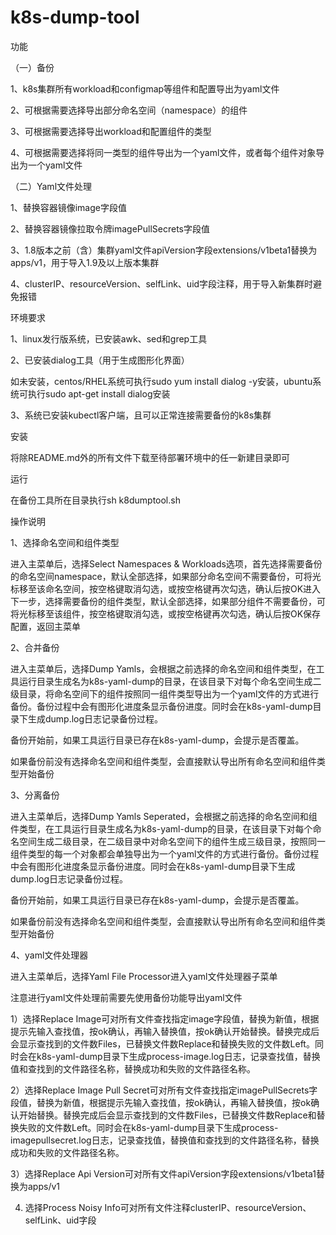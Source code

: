 # k8s-dump-tool
功能

（一）备份

1、k8s集群所有workload和configmap等组件和配置导出为yaml文件

2、可根据需要选择导出部分命名空间（namespace）的组件

3、可根据需要选择导出workload和配置组件的类型

4、可根据需要选择将同一类型的组件导出为一个yaml文件，或者每个组件对象导出为一个yaml文件

（二）Yaml文件处理

1、替换容器镜像image字段值

2、替换容器镜像拉取令牌imagePullSecrets字段值

3、1.8版本之前（含）集群yaml文件apiVersion字段extensions/v1beta1替换为apps/v1，用于导入1.9及以上版本集群

4、clusterIP、resourceVersion、selfLink、uid字段注释，用于导入新集群时避免报错

环境要求

1、linux发行版系统，已安装awk、sed和grep工具

2、已安装dialog工具（用于生成图形化界面）

   如未安装，centos/RHEL系统可执行sudo yum install dialog -y安装，ubuntu系统可执行sudo apt-get install dialog安装
   
3、系统已安装kubectl客户端，且可以正常连接需要备份的k8s集群

安装

将除README.md外的所有文件下载至待部署环境中的任一新建目录即可

运行

在备份工具所在目录执行sh k8dumptool.sh

操作说明

1、选择命名空间和组件类型

进入主菜单后，选择Select Namespaces & Workloads选项，首先选择需要备份的命名空间namespace，默认全部选择，如果部分命名空间不需要备份，可将光标移至该命名空间，按空格键取消勾选，或按空格键再次勾选，确认后按OK进入下一步，选择需要备份的组件类型，默认全部选择，如果部分组件不需要备份，可将光标移至该组件，按空格键取消勾选，或按空格键再次勾选，确认后按OK保存配置，返回主菜单

2、合并备份

进入主菜单后，选择Dump Yamls，会根据之前选择的命名空间和组件类型，在工具运行目录生成名为k8s-yaml-dump的目录，在该目录下对每个命名空间生成二级目录，将命名空间下的组件按照同一组件类型导出为一个yaml文件的方式进行备份。备份过程中会有图形化进度条显示备份进度。同时会在k8s-yaml-dump目录下生成dump.log日志记录备份过程。

备份开始前，如果工具运行目录已存在k8s-yaml-dump，会提示是否覆盖。

如果备份前没有选择命名空间和组件类型，会直接默认导出所有命名空间和组件类型开始备份

3、分离备份

进入主菜单后，选择Dump Yamls Seperated，会根据之前选择的命名空间和组件类型，在工具运行目录生成名为k8s-yaml-dump的目录，在该目录下对每个命名空间生成二级目录，在二级目录中对命名空间下的组件生成三级目录，按照同一组件类型的每一个对象都会单独导出为一个yaml文件的方式进行备份。备份过程中会有图形化进度条显示备份进度。同时会在k8s-yaml-dump目录下生成dump.log日志记录备份过程。

备份开始前，如果工具运行目录已存在k8s-yaml-dump，会提示是否覆盖。

如果备份前没有选择命名空间和组件类型，会直接默认导出所有命名空间和组件类型开始备份

4、yaml文件处理器

进入主菜单后，选择Yaml File Processor进入yaml文件处理器子菜单

注意进行yaml文件处理前需要先使用备份功能导出yaml文件

1）选择Replace Image可对所有文件查找指定image字段值，替换为新值，根据提示先输入查找值，按ok确认，再输入替换值，按ok确认开始替换。替换完成后会显示查找到的文件数Files，已替换文件数Replace和替换失败的文件数Left。同时会在k8s-yaml-dump目录下生成process-image.log日志，记录查找值，替换值和查找到的文件路径名称，替换成功和失败的文件路径名称。

2）选择Replace Image Pull Secret可对所有文件查找指定imagePullSecrets字段值，替换为新值，根据提示先输入查找值，按ok确认，再输入替换值，按ok确认开始替换。替换完成后会显示查找到的文件数Files，已替换文件数Replace和替换失败的文件数Left。同时会在k8s-yaml-dump目录下生成process-imagepullsecret.log日志，记录查找值，替换值和查找到的文件路径名称，替换成功和失败的文件路径名称。

3）选择Replace Api Version可对所有文件apiVersion字段extensions/v1beta1替换为apps/v1

4) 选择Process Noisy Info可对所有文件注释clusterIP、resourceVersion、selfLink、uid字段
